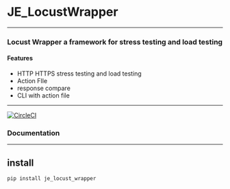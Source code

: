 # JE_LocustWrapper

---

### Locust Wrapper a framework for stress testing and load testing

#### Features
* HTTP HTTPS stress testing and load testing
* Action FIle
* response compare
* CLI with action file
---
[![CircleCI](https://circleci.com/gh/JE-Chen/JE_LocustWrapper/tree/main.svg?style=svg)](https://circleci.com/gh/JE-Chen/JE_LocustWrapper/tree/main)

### Documentation

---

## install 

```
pip install je_locust_wrapper
```
